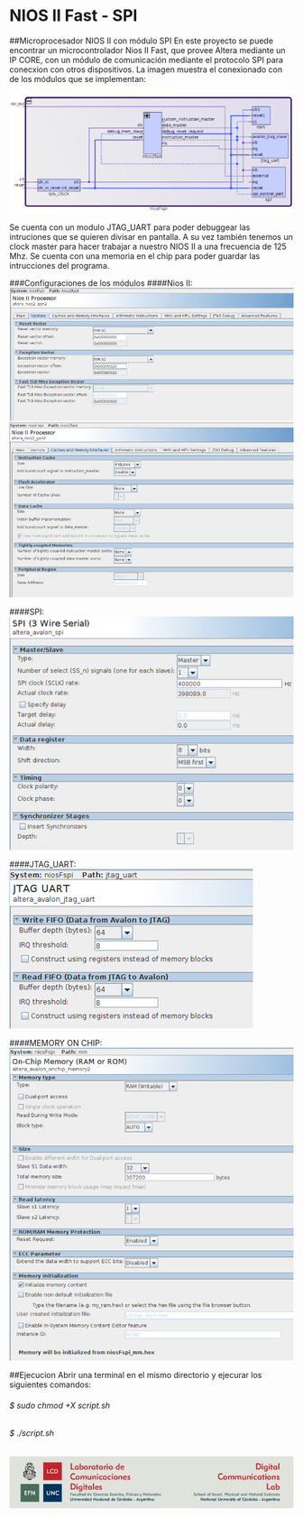 # NIOS II Fast - SPI

##Microprocesador NIOS II con módulo SPI
En este proyecto se puede encontrar un microcontrolador Nios II Fast, que provee Altera mediante un IP CORE, con un módulo de comunicación mediante el protocolo SPI para conecxion con otros dispositivos. 
	La imagen muestra el conexionado con de los módulos que se implementan:
  
![alt tag](https://github.com/bustosperassi/NiosII-SPI/blob/master/capturas/RTL-Qsys.png)


Se cuenta con un modulo JTAG_UART para poder debuggear las intruciones que se quieren divisar en pantalla. A su vez también tenemos un clock master para hacer trabajar a nuestro NIOS II a una frecuencia de 125 Mhz. Se cuenta con una memoria en el chip para poder guardar las intrucciones del programa. 


###Configuraciones de los módulos 
####Nios II:
![alt tag](https://github.com/bustosperassi/NiosII-SPI/blob/master/capturas/nios1.png)
![alt tag](https://github.com/bustosperassi/NiosII-SPI/blob/master/capturas/nios2.png)

####SPI:
![alt tag](https://github.com/bustosperassi/NiosII-SPI/blob/master/capturas/spi.png)

####JTAG_UART:
![alt tag](https://github.com/bustosperassi/NiosII-SPI/blob/master/capturas/jtag.png)

####MEMORY ON CHIP:
![alt tag](https://github.com/bustosperassi/NiosII-SPI/blob/master/capturas/memory.png)

##Ejecucion 
Abrir una terminal en el mismo directorio y ejecurar los siguientes comandos:
######	$ sudo chmod +X script.sh 
######	$ ./script.sh

![alt tag](https://raw.githubusercontent.com/bustosperassi/niosii-spi/master/capturas/logoLCD.jpg)
